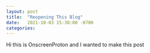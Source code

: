 ```yaml
---
layout: post
title:  "Reopening This Blog"
date:   2021-10-03 15:30:00 -0700
categories: 
---
```


Hi this is OnscreenProton and I wanted to make this post